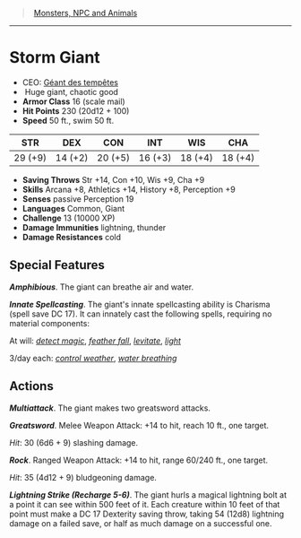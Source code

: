 ﻿---
!Monster
Family: MonsterVO
Type: giant
Size: Huge
Alignment: chaotic good
ArmorClass: 16 (scale mail)
HitPoints: 230 (20d12 + 100)
Speed: 50 ft., swim 50 ft.
Strength: 29 (+9)
Dexterity: 14 (+2)
Constitution: 20 (+5)
Intelligence: 16 (+3)
Wisdom: 18 (+4)
Charisma: 18 (+4)
SavingThrows: Str +14, Con +10, Wis +9, Cha +9
Skills: Arcana +8, Athletics +14, History +8, Perception +9
DamageImmunities: lightning, thunder
DamageResistances: cold
Senses: passive Perception 19
Languages: Common, Giant
Challenge: 13 (10000 XP)
Id: monsters_vo.md#storm-giant
ParentLink: monsters_vo.md#monsters-npc-and-animals
Name: Storm Giant
ParentName: Monsters, NPC and Animals
NameLevel: 1
AltName: '[Géant des tempêtes](hd_monsters_geant_des_tempetes.md)'
Attributes: {}
---
> [Monsters, NPC and Animals](srd_monsters.md)

---

# Storm Giant

- CEO: [Géant des tempêtes](hd_monsters_geant_des_tempetes.md)
-  Huge giant, chaotic good
- **Armor Class** 16 (scale mail)
- **Hit Points** 230 (20d12 + 100)
- **Speed** 50 ft., swim 50 ft.

|STR|DEX|CON|INT|WIS|CHA|
|---|---|---|---|---|---|
|29 (+9)|14 (+2)|20 (+5)|16 (+3)|18 (+4)|18 (+4)|

- **Saving Throws** Str +14, Con +10, Wis +9, Cha +9
- **Skills** Arcana +8, Athletics +14, History +8, Perception +9
- **Senses** passive Perception 19
- **Languages** Common, Giant
- **Challenge** 13 (10000 XP)
- **Damage Immunities** lightning, thunder
- **Damage Resistances** cold

## Special Features

**_Amphibious_**. The giant can breathe air and water.

**_Innate Spellcasting_**. The giant's innate spellcasting ability is Charisma (spell save DC 17). It can innately cast the following spells, requiring no material components:

At will: _[detect magic](srd_spells_detect_magic.md)_, _[feather fall](srd_spells_feather_fall.md)_, _[levitate](srd_spells_levitate.md)_, _[light](srd_spells_light.md)_

3/day each: _[control weather](srd_spells_control_weather.md)_, _[water breathing](srd_spells_water_breathing.md)_

## Actions

**_Multiattack_**. The giant makes two greatsword attacks.

**_Greatsword_**. Melee Weapon Attack: +14 to hit, reach 10 ft., one target.

_Hit_: 30 (6d6 + 9) slashing damage.

**_Rock_**. Ranged Weapon Attack: +14 to hit, range 60/240 ft., one target.

_Hit_: 35 (4d12 + 9) bludgeoning damage.

**_Lightning Strike (Recharge 5-6)_**. The giant hurls a magical lightning bolt at a point it can see within 500 feet of it. Each creature within 10 feet of that point must make a DC 17 Dexterity saving throw, taking 54 (12d8) lightning damage on a failed save, or half as much damage on a successful one.

